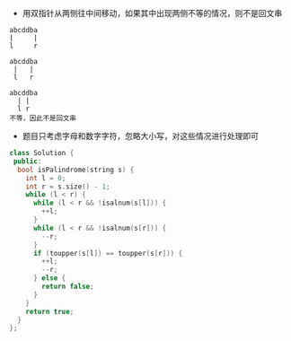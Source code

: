 * 用双指针从两侧往中间移动，如果其中出现两侧不等的情况，则不是回文串

```
abcddba
|     |
l     r

abcddba
 |   |
 l   r

abcddba
  | |
  l r
不等，因此不是回文串
```

* 题目只考虑字母和数字字符，忽略大小写，对这些情况进行处理即可

```cpp
class Solution {
 public:
  bool isPalindrome(string s) {
    int l = 0;
    int r = s.size() - 1;
    while (l < r) {
      while (l < r && !isalnum(s[l])) {
        ++l;
      }
      while (l < r && !isalnum(s[r])) {
        --r;
      }
      if (toupper(s[l]) == toupper(s[r])) {
        ++l;
        --r;
      } else {
        return false;
      }
    }
    return true;
  }
};
```
